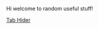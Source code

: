 Hi welcome to random useful stuff!

<a href="https://schoology-assignment.github.io/schoology.github.io/Schoology/index.html">Tab Hider</a>
